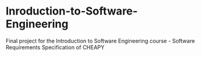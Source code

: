 # Inroduction-to-Software-Engineering
Final project for the Introduction to Software Engineering course - Software Requirements Specification of CHEAPY
